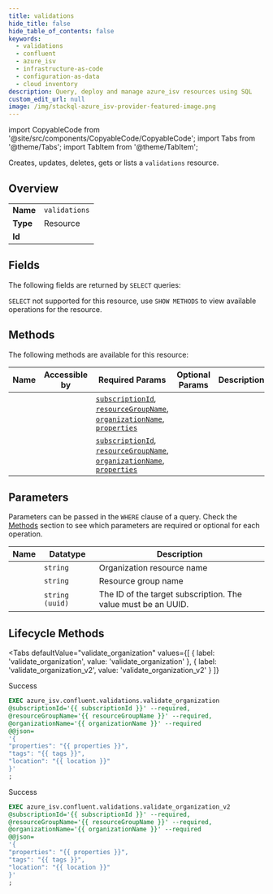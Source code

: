 ```yaml
--- 
title: validations
hide_title: false
hide_table_of_contents: false
keywords:
  - validations
  - confluent
  - azure_isv
  - infrastructure-as-code
  - configuration-as-data
  - cloud inventory
description: Query, deploy and manage azure_isv resources using SQL
custom_edit_url: null
image: /img/stackql-azure_isv-provider-featured-image.png
---
```


import CopyableCode from '@site/src/components/CopyableCode/CopyableCode';
import Tabs from '@theme/Tabs';
import TabItem from '@theme/TabItem';

Creates, updates, deletes, gets or lists a <code>validations</code> resource.

## Overview
<table><tbody>
<tr><td><b>Name</b></td><td><code>validations</code></td></tr>
<tr><td><b>Type</b></td><td>Resource</td></tr>
<tr><td><b>Id</b></td><td><CopyableCode code="azure_isv.confluent.validations" /></td></tr>
</tbody></table>

## Fields

The following fields are returned by `SELECT` queries:

`SELECT` not supported for this resource, use `SHOW METHODS` to view available operations for the resource.


## Methods

The following methods are available for this resource:

<table>
<thead>
    <tr>
    <th>Name</th>
    <th>Accessible by</th>
    <th>Required Params</th>
    <th>Optional Params</th>
    <th>Description</th>
    </tr>
</thead>
<tbody>
<tr>
    <td><a href="#validate_organization"><CopyableCode code="validate_organization" /></a></td>
    <td><CopyableCode code="exec" /></td>
    <td><a href="#parameter-subscriptionId"><code>subscriptionId</code></a>, <a href="#parameter-resourceGroupName"><code>resourceGroupName</code></a>, <a href="#parameter-organizationName"><code>organizationName</code></a>, <a href="#parameter-properties"><code>properties</code></a></td>
    <td></td>
    <td></td>
</tr>
<tr>
    <td><a href="#validate_organization_v2"><CopyableCode code="validate_organization_v2" /></a></td>
    <td><CopyableCode code="exec" /></td>
    <td><a href="#parameter-subscriptionId"><code>subscriptionId</code></a>, <a href="#parameter-resourceGroupName"><code>resourceGroupName</code></a>, <a href="#parameter-organizationName"><code>organizationName</code></a>, <a href="#parameter-properties"><code>properties</code></a></td>
    <td></td>
    <td></td>
</tr>
</tbody>
</table>

## Parameters

Parameters can be passed in the `WHERE` clause of a query. Check the [Methods](#methods) section to see which parameters are required or optional for each operation.

<table>
<thead>
    <tr>
    <th>Name</th>
    <th>Datatype</th>
    <th>Description</th>
    </tr>
</thead>
<tbody>
<tr id="parameter-organizationName">
    <td><CopyableCode code="organizationName" /></td>
    <td><code>string</code></td>
    <td>Organization resource name</td>
</tr>
<tr id="parameter-resourceGroupName">
    <td><CopyableCode code="resourceGroupName" /></td>
    <td><code>string</code></td>
    <td>Resource group name</td>
</tr>
<tr id="parameter-subscriptionId">
    <td><CopyableCode code="subscriptionId" /></td>
    <td><code>string (uuid)</code></td>
    <td>The ID of the target subscription. The value must be an UUID.</td>
</tr>
</tbody>
</table>

## Lifecycle Methods

<Tabs
    defaultValue="validate_organization"
    values={[
        { label: 'validate_organization', value: 'validate_organization' },
        { label: 'validate_organization_v2', value: 'validate_organization_v2' }
    ]}
>
<TabItem value="validate_organization">

Success

```sql
EXEC azure_isv.confluent.validations.validate_organization 
@subscriptionId='{{ subscriptionId }}' --required, 
@resourceGroupName='{{ resourceGroupName }}' --required, 
@organizationName='{{ organizationName }}' --required 
@@json=
'{
"properties": "{{ properties }}", 
"tags": "{{ tags }}", 
"location": "{{ location }}"
}'
;
```
</TabItem>
<TabItem value="validate_organization_v2">

Success

```sql
EXEC azure_isv.confluent.validations.validate_organization_v2 
@subscriptionId='{{ subscriptionId }}' --required, 
@resourceGroupName='{{ resourceGroupName }}' --required, 
@organizationName='{{ organizationName }}' --required 
@@json=
'{
"properties": "{{ properties }}", 
"tags": "{{ tags }}", 
"location": "{{ location }}"
}'
;
```
</TabItem>
</Tabs>
